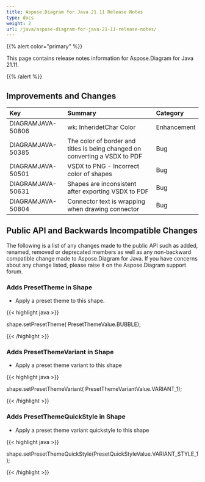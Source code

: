 ```yaml
---
title: Aspose.Diagram for Java 21.11 Release Notes
type: docs
weight: 2
url: /java/aspose-diagram-for-java-21-11-release-notes/
---
```


{{% alert color="primary" %}}

This page contains release notes information for Aspose.Diagram for Java 21.11.

{{% /alert %}}
## **Improvements and Changes** ##

|**Key**|**Summary**|**Category**|
| :- | :- | :- |
|DIAGRAMJAVA-50806|wk: InheridetChar Color|Enhancement|
|DIAGRAMJAVA-50385|The color of border and titles is being changed on converting a VSDX to PDF|Bug|
|DIAGRAMJAVA-50501|VSDX to PNG - Incorrect color of shapes|Bug|
|DIAGRAMJAVA-50631|Shapes are inconsistent after exporting VSDX to PDF|Bug|
|DIAGRAMJAVA-50804|Connector text is wrapping when drawing connector|Bug|
## **Public API and Backwards Incompatible Changes**
The following is a list of any changes made to the public API such as added, renamed, removed or deprecated members as well as any non-backward compatible change made to Aspose.Diagram for Java. If you have concerns about any change listed, please raise it on the Aspose.Diagram support forum.



### **Adds PresetTheme in Shape**
- Apply a preset theme to this shape.

{{< highlight java >}}
 
 shape.setPresetTheme( PresetThemeValue.BUBBLE);

{{< /highlight >}}


### **Adds PresetThemeVariant in Shape**
- Apply a preset theme variant to this shape

{{< highlight java >}}

shape.setPresetThemeVariant( PresetThemeVariantValue.VARIANT_1);

{{< /highlight >}}

### **Adds PresetThemeQuickStyle in Shape**
- Apply a preset theme variant quickstyle to this shape

{{< highlight java >}}

shape.setPresetThemeQuickStyle(PresetQuickStyleValue.VARIANT_STYLE_1);

{{< /highlight >}}



